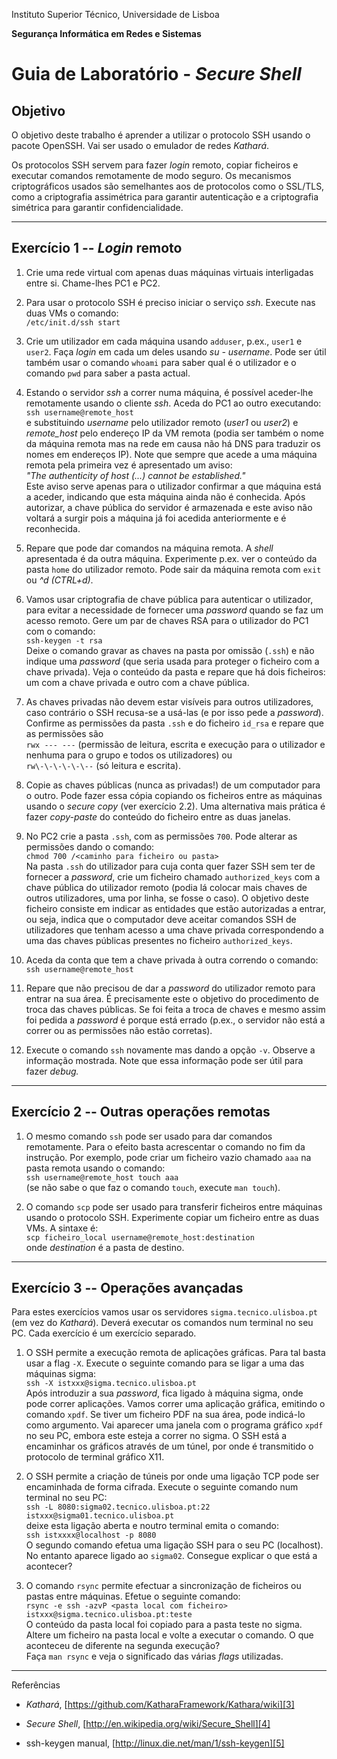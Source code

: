 Instituto Superior Técnico, Universidade de Lisboa

**Segurança Informática em Redes e Sistemas**

# Guia de Laboratório - *Secure Shell*

## Objetivo

O objetivo deste trabalho é aprender a utilizar o protocolo SSH usando o pacote OpenSSH.
Vai ser usado o emulador de redes *Kathará*.

Os protocolos SSH servem para fazer *login* remoto, copiar ficheiros e executar comandos remotamente de modo seguro.
Os mecanismos criptográficos usados são semelhantes aos de protocolos como o SSL/TLS, como a criptografia assimétrica para garantir autenticação e a criptografia simétrica para garantir confidencialidade.

---

## Exercício 1 -- *Login* remoto

1. Crie uma rede virtual com apenas duas máquinas virtuais interligadas entre si.
Chame-lhes PC1 e PC2.

2. Para usar o protocolo SSH é preciso iniciar o serviço *ssh*.
Execute nas duas VMs o comando:  
`/etc/init.d/ssh start`

3. Crie um utilizador em cada máquina usando `adduser`, p.ex., `user1` e `user2`.
Faça *login* em cada um deles usando *su - username*.
Pode ser útil também usar o comando `whoami` para saber qual é o utilizador e o comando `pwd` para saber a pasta actual.

4. Estando o servidor *ssh* a correr numa máquina, é possível aceder-lhe remotamente usando o cliente *ssh*.
Aceda do PC1 ao outro executando:  
`ssh username@remote_host`  
e substituindo *username* pelo utilizador remoto (*user1* ou *user2*) e *remote_host* pelo endereço IP da VM remota (podia ser também o nome da máquina remota mas na rede em causa não há DNS para traduzir os nomes em endereços IP).
Note que sempre que acede a uma máquina remota pela primeira vez é apresentado um aviso:  
*"The authenticity of host (...) cannot be established."*  
Este aviso serve apenas para o utilizador confirmar a que máquina está a aceder, indicando que esta máquina ainda não é conhecida.
Após autorizar, a chave pública do servidor é armazenada e este aviso não voltará a surgir pois a máquina já foi acedida anteriormente e é reconhecida.

5. Repare que pode dar comandos na máquina remota.
A *shell* apresentada é da outra máquina.
Experimente p.ex. ver o conteúdo da pasta `home` do utilizador remoto.
Pode sair da máquina remota com `exit` ou *\^d (CTRL+d)*.

6. Vamos usar criptografia de chave pública para autenticar o utilizador, para evitar a necessidade de fornecer uma *password* quando se faz um acesso remoto.
Gere um par de chaves RSA para o utilizador do PC1 com o comando:  
`ssh-keygen -t rsa`  
Deixe o comando gravar as chaves na pasta por omissão (`.ssh`) e não indique uma *password* (que seria usada para proteger o ficheiro com a chave privada).
Veja o conteúdo da pasta e repare que há dois ficheiros: um com a chave privada e outro com a chave pública.

7. As chaves privadas não devem estar visíveis para outros utilizadores, caso contrário o SSH recusa-se a usá-las (e por isso pede a *password*).
Confirme as permissões da pasta `.ssh` e do ficheiro `id_rsa` e repare que as permissões são  
`rwx --- ---` (permissão de leitura, escrita e execução para o utilizador e nenhuma para o grupo e todos os utilizadores) ou  
`rw\-\-\-\-\-\--` (só leitura e escrita).

8. Copie as chaves públicas (nunca as privadas!) de um computador para o outro.
Pode fazer essa cópia copiando os ficheiros entre as máquinas usando o *secure copy* (ver exercício 2.2).
Uma alternativa mais prática é fazer *copy-paste* do conteúdo do ficheiro entre as duas janelas.

9. No PC2 crie a pasta `.ssh`, com as permissões `700`.
Pode alterar as permissões dando o comando:  
`chmod 700 /<caminho para ficheiro ou pasta>`  
Na pasta `.ssh` do utilizador para cuja conta quer fazer SSH sem ter de fornecer a *password*, crie um ficheiro chamado `authorized_keys` com a chave pública do utilizador remoto (podia lá colocar mais chaves de outros utilizadores, uma por linha, se fosse o caso).
O objetivo deste ficheiro consiste em indicar as entidades que estão autorizadas a entrar, ou  seja, indica que o computador deve aceitar comandos SSH de utilizadores que tenham acesso a uma chave privada correspondendo a uma das chaves públicas presentes no ficheiro `authorized_keys`.

10. Aceda da conta que tem a chave privada à outra correndo o comando:  
`ssh username@remote_host`

11. Repare que não precisou de dar a *password* do utilizador remoto para entrar na sua área.
É precisamente este o objetivo do procedimento de troca das chaves públicas.
Se foi feita a troca de chaves e mesmo assim foi pedida a *password* é porque está errado (p.ex., o servidor não está a correr ou as permissões não estão corretas).

12. Execute o comando `ssh` novamente mas dando a opção `-v`.
Observe a informação mostrada.
Note que essa informação pode ser útil para fazer *debug.*

---

## Exercício 2 -- Outras operações remotas

1. O mesmo comando `ssh` pode ser usado para dar comandos remotamente.
Para o efeito basta acrescentar o comando no fim da instrução.
Por exemplo, pode criar um ficheiro vazio chamado `aaa` na pasta remota usando o comando:  
`ssh username@remote_host touch aaa`  
(se não sabe o que faz o comando `touch`, execute `man touch`).

2. O comando `scp` pode ser usado para transferir ficheiros entre máquinas usando o protocolo SSH.
Experimente copiar um ficheiro entre as duas VMs.
A sintaxe é:  
`scp ficheiro_local username@remote_host:destination`  
onde *destination* é a pasta de destino.

---

## Exercício 3 -- Operações avançadas

Para estes exercícios vamos usar os servidores `sigma.tecnico.ulisboa.pt` (em vez do *Kathará*).
Deverá executar os comandos num terminal no seu PC.
Cada exercício é um exercício separado.

1. O SSH permite a execução remota de aplicações gráficas.
Para tal basta usar a flag `-X`.
Execute o seguinte comando para se ligar a uma das máquinas sigma:  
`ssh -X istxxx@sigma.tecnico.ulisboa.pt`  
Após introduzir a sua *password*, fica ligado à máquina sigma, onde pode correr aplicações. 
Vamos correr uma aplicação gráfica, emitindo o comando `xpdf`.
Se tiver um ficheiro PDF na sua área, pode indicá-lo como argumento.
Vai aparecer uma janela com o programa gráfico `xpdf` no seu PC, embora este esteja a correr no sigma.
O SSH está a encaminhar os gráficos através de um túnel, por onde é transmitido o protocolo de terminal gráfico X11.

2. O SSH permite a criação de túneis por onde uma ligação TCP pode ser encaminhada de forma cifrada.
Execute o seguinte comando num terminal no seu PC:  
`ssh -L 8080:sigma02.tecnico.ulisboa.pt:22 istxxx@sigma01.tecnico.ulisboa.pt`  
deixe esta ligação aberta e noutro terminal emita o comando:  
`ssh istxxxx@localhost -p 8080`  
O segundo comando efetua uma ligação SSH para o seu PC (localhost).
No entanto aparece ligado ao `sigma02`.
Consegue explicar o que está a acontecer?

3. O comando `rsync` permite efectuar a sincronização de ficheiros ou pastas entre máquinas. 
Efetue o seguinte comando:  
`rsync -e ssh -azvP <pasta local com ficheiro> istxxx@sigma.tecnico.ulisboa.pt:teste`  
O conteúdo da pasta local foi copiado para a pasta teste no sigma.
Altere um ficheiro na pasta local e volte a executar o comando.
O que aconteceu de diferente na segunda execução?  
Faça `man rsync` e veja o significado das várias *flags* utilizadas.

---

Referências

- *Kathará*, [https://github.com/KatharaFramework/Kathara/wiki][3]

- *Secure Shell*, [http://en.wikipedia.org/wiki/Secure_Shell][4]

- ssh-keygen manual, [http://linux.die.net/man/1/ssh-keygen][5]

  [3]: https://github.com/KatharaFramework/Kathara/wiki
  [4]: http://en.wikipedia.org/wiki/Secure_Shell
  [5]: http://linux.die.net/man/1/ssh-keygen
